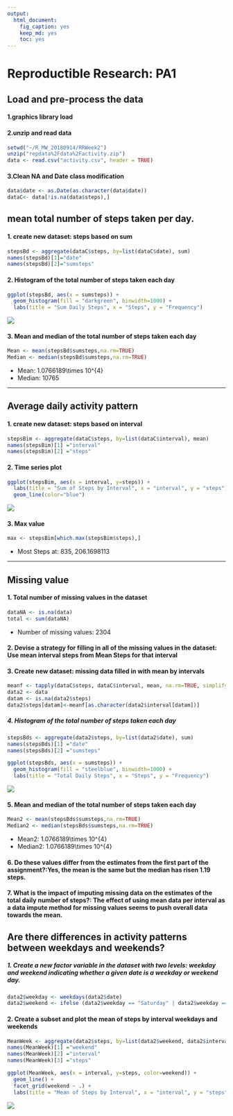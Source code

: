 ```yaml
---
output: 
  html_document: 
    fig_caption: yes
    keep_md: yes
    toc: yes
---
```


# Reproductible Research: PA1


## Load and pre-process the data
#### 1.graphics library load



#### 2.unzip and read data

```r
setwd("~/R_MW_20180914/RRWeek2")
unzip("repdata%2Fdata%2Factivity.zip")
data <- read.csv("activity.csv", header = TRUE)
```

#### 3.Clean NA and Date class modification


```r
data$date <- as.Date(as.character(data$date))
dataC<- data[!is.na(data$steps),]
```

## mean total number of steps taken per day.

#### 1. create new dataset: steps based on sum

```r
stepsBd <- aggregate(dataC$steps, by=list(dataC$date), sum)
names(stepsBd)[1]="date"
names(stepsBd)[2]="sumsteps"
```

#### 2. Histogram of the total number of steps taken each day

```r
ggplot(stepsBd, aes(x = sumsteps)) +
  geom_histogram(fill = "darkgreen", binwidth=1000) +
  labs(title = "Sum Daily Steps", x = "Steps", y = "Frequency")
```

![](PA1_files/figure-html/unnamed-chunk-5-1.png)<!-- -->

#### 3. Mean and median of the total number of steps taken each day

```r
Mean <- mean(stepsBd$sumsteps,na.rm=TRUE)
Median <- median(stepsBd$sumsteps,na.rm=TRUE)
```

* Mean: 1.0766189\times 10^{4} 
* Median: 10765

-----

## Average daily activity pattern

#### 1. create new dataset: steps based on interval

```r
stepsBim <- aggregate(dataC$steps, by=list(dataC$interval), mean)
names(stepsBim)[1] ="interval"
names(stepsBim)[2] ="steps"
```

#### 2. Time series plot

```r
ggplot(stepsBim, aes(x = interval, y=steps)) +
  labs(title = "Sum of Steps by Interval", x = "interval", y = "steps")+
  geom_line(color="blue") 
```

![](PA1_files/figure-html/unnamed-chunk-8-1.png)<!-- -->

#### 3. Max value

```r
max <- stepsBim[which.max(stepsBim$steps),]
```
  
* Most Steps at: 835, 206.1698113

-----

## Missing value
#### 1. Total number of missing values in the dataset


```r
dataNA <- is.na(data)
total <- sum(dataNA)
```

* Number of missing values: 2304

#### 2. Devise a strategy for filling in all of the missing values in the dataset: Use mean interval steps from Mean Steps for that interval

#### 3. Create new dataset: missing data filled in with mean by intervals

```r
meanf <- tapply(dataC$steps, dataC$interval, mean, na.rm=TRUE, simplify=TRUE)
data2 <- data
datam <- is.na(data2$steps)
data2$steps[datam]<-meanf[as.character(data2$interval[datam])]
```

##### 4. Histogram of the total number of steps taken each day

```r
stepsBds <- aggregate(data2$steps, by=list(data2$date), sum)
names(stepsBds)[1] ="date"
names(stepsBds)[2] ="sumsteps"

ggplot(stepsBds, aes(x = sumsteps)) +
  geom_histogram(fill = "steelblue", binwidth=1000) +
  labs(title = "Total Daily Steps", x = "Steps", y = "Frequency")
```

![](PA1_files/figure-html/unnamed-chunk-12-1.png)<!-- -->

#### 5. Mean and median of the total number of steps taken each day

```r
Mean2 <- mean(stepsBds$sumsteps,na.rm=TRUE)
Median2 <- median(stepsBds$sumsteps,na.rm=TRUE)
```

* Mean2: 1.0766189\times 10^{4} 
* Median2: 1.0766189\times 10^{4}

#### 6. Do these values differ from the estimates from the first part of the assignment?:Yes, the mean is the same but the median has risen 1.19 steps.
#### 7.  What is the impact of imputing missing data on the estimates of the total daily number of steps?: The effect of using mean data per interval as a data impute method for missing values seems to push overall data towards the mean.


## Are there differences in activity patterns between weekdays and weekends?

##### 1. Create a new factor variable in the dataset with two levels: weekday and weekend indicating whether a given date is a weekday or weekend day.

```r
data2$weekday <- weekdays(data2$date)
data2$weekend <- ifelse (data2$weekday == "Saturday" | data2$weekday == "Sunday", "Weekend", "Weekday")
```


#### 2. Create a subset and plot the mean of steps by interval weekdays and weekends

```r
MeanWeek <- aggregate(data2$steps, by=list(data2$weekend, data2$interval), mean)
names(MeanWeek)[1] ="weekend"
names(MeanWeek)[2] ="interval"
names(MeanWeek)[3] ="steps"

ggplot(MeanWeek, aes(x = interval, y=steps, color=weekend)) +
  geom_line() +
  facet_grid(weekend ~ .) +
  labs(title = "Mean of Steps by Interval", x = "interval", y = "steps")
```

![](PA1_files/figure-html/unnamed-chunk-15-1.png)<!-- -->






  
